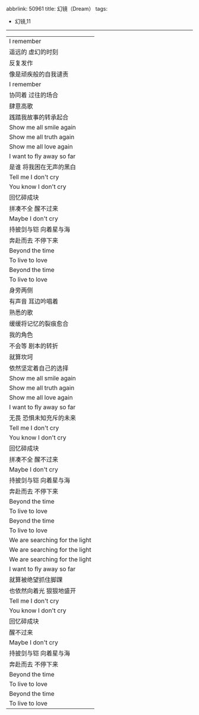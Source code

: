 abbrlink: 50961
title: 幻镜（Dream）
tags:
  - 幻镜,11
---
|      |
|--|
|I remember|
|遥远的 虚幻的时刻|
|反复发作|
|像是顽疾般的自我谴责|
|I remember|
|协同着 过往的场合|
|肆意高歌|
|践踏我故事的转承起合|
|Show me all smile again|
|Show me all truth again|
|Show me all love again|
|I want to fly away so far|
|是谁 将我困在无声的黑白|
|Tell me I don't cry|
|You know I don't cry|
|回忆碎成块|
|拼凑不全 醒不过来|
|Maybe I don't cry|
|持披剑与铠 向着星与海|
|奔赴而去 不停下来|
|Beyond the time|
|To live to love|
|Beyond the time|
|To live to love|
|身旁两侧|
|有声音 耳边吟唱着|
|熟悉的歌|
|缓缓将记忆的裂痕愈合|
|我的角色|
|不会等 剧本的转折|
|就算坎坷|
|依然坚定着自己的选择|
|Show me all smile again|
|Show me all truth again|
|Show me all love again|
|I want to fly away so far|
|无畏 恐惧未知充斥的未来|
|Tell me I don't cry|
|You know I don't cry|
|回忆碎成块|
|拼凑不全 醒不过来|
|Maybe I don't cry|
|持披剑与铠 向着星与海|
|奔赴而去 不停下来|
|Beyond the time|
|To live to love|
|Beyond the time|
|To live to love|
|We are searching for the light|
|We are searching for the light|
|We are searching for the light|
|I want to fly away so far|
|就算被绝望抓住脚踝|
|也依然向着光 狠狠地盛开|
|Tell me I don't cry|
|You know I don't cry|
|回忆碎成块|
|醒不过来|
|Maybe I don't cry|
|持披剑与铠 向着星与海|
|奔赴而去 不停下来|
|Beyond the time|
|To live to love|
|Beyond the time|
|To live to love|